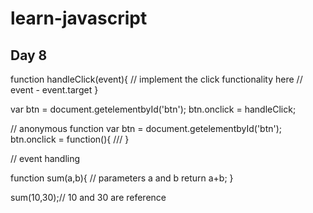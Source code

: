 # learn-javascript

## Day 8

function handleClick(event){
    // implement the click functionality here
    // event - event.target
}

var btn = document.getelementbyId('btn');
btn.onclick = handleClick;

// anonymous function
var btn = document.getelementbyId('btn');
btn.onclick = function(){
    /// 
}

// event handling

function sum(a,b){ // parameters a and b
    return a+b;
}

sum(10,30);// 10 and 30 are reference